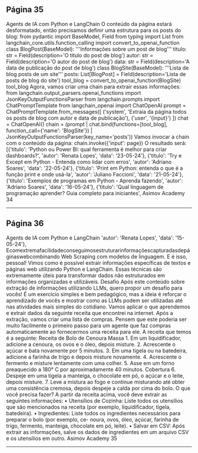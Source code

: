 ## Página 35

Agents de IA com Python e LangChain
O conteúdo da página estará desformatado, então precisamos definir uma estrutura para os posts do
blog:
from pydantic import BaseModel, Field
from typing import List
from langchain_core.utils.function_calling import convert_to_openai_function
class BlogPost(BaseModel):
'''Informações sobre um post de blog'''
titulo: str = Field(description='O título do post de blog')
autor: str = Field(description='O autor do post de blog')
data: str = Field(description='A data de publicação do post de blog')
class BlogSite(BaseModel):
'''Lista de blog posts de um site'''
posts: List[BlogPost] = Field(description='Lista de posts de blog do site')
tool_blog = convert_to_openai_function(BlogSite)
tool_blog
Agora, vamos criar uma chain para extrair essas informações:
from langchain.output_parsers.openai_functions import JsonKeyOutputFunctionsParser
from langchain.prompts import ChatPromptTemplate
from langchain_openai import ChatOpenAI
prompt = ChatPromptTemplate.from_messages([
('system', 'Extraia da página todos os posts de blog com autor e data de publicação'),
('user', '{input}')
])
chat = ChatOpenAI()
chain = (prompt
| chat.bind(functions=[tool_blog], function_call={'name': 'BlogSite'})
| JsonKeyOutputFunctionsParser(key_name='posts'))
Vamos invocar a chain com o conteúdo da página:
chain.invoke({'input': page})
O resultado será:
[{'titulo': 'Python ou Power BI: qual ferramenta é melhor para criar dashboards?',
'autor': 'Renata Lopes',
'data': '23-05-24'},
{'titulo': 'Try e Except em Python - Entenda como lidar com erros',
'autor': 'Adriano Soares',
'data': '22-05-24'},
{'titulo': 'Print em Python: entenda o que é a função print e onde usá-la',
'autor': 'Juliano Faccioni',
'data': '21-05-24'},
{'titulo': 'Exemplos de programas em Python - Aprenda fazendo',
'autor': 'Adriano Soares',
'data': '16-05-24'},
{'titulo': 'Qual linguagem de programação aprender? Guia completo para iniciantes',
Asimov Academy
34


---
## Página 36

Agents de IA com Python e LangChain
'autor': 'Renata Lopes',
'data': '15-05-24'},
Ecomextremafacilidadeconseguimosestruturarinformaçõescapturadasdepáginaswebcombinando
Web Scraping com modelos de linguagem.
E é isso, pessoal! Vimos como é possível extrair informações específicas de textos e páginas web
utilizando Python e LangChain. Essas técnicas são extremamente úteis para transformar dados não
estruturados em informações organizadas e utilizáveis.
Desafio
Após este conteúdo sobre extração de informações utilizando LLMs, quero propor um desafio para
vocês! É um exercício simples e bem pedagógico, mas a ideia é reforçar o aprendizado de vocês e
mostrar como as LLMs podem ser utilizadas até nas atividades mais simples do cotidiano.
Vamos aplicar o que aprendemos e extrair dados da seguinte receita que encontrei na internet. Após a
extração, vamos criar uma lista de compras. Pensem que este poderia ser muito facilmente o primeiro
passo para um agente que faz compras automaticamente ao fornecermos uma receita para ele. A
receita que temos é a seguinte:
Receita de Bolo de Cenoura
Massa 1. Em um liquidificador, adicione a cenoura, os ovos e o óleo, depois misture. 2. Acrescente o
açúcar e bata novamente por 5 minutos. 3. Em uma tigela ou na batedeira, adicione a farinha de trigo
e depois misture novamente. 4. Acrescente o fermento e misture lentamente com uma colher. 5. Asse
em um forno preaquecido a 180° C por aproximadamente 40 minutos. Cobertura 6. Despeje em uma
tigela a manteiga, o chocolate em pó, o açúcar e o leite, depois misture. 7. Leve a mistura ao fogo e
continue misturando até obter uma consistência cremosa, depois despeje a calda por cima do bolo.
O que você precisa fazer?
A partir da receita acima, você deve extrair as seguintes informações:
• Utensílios de Cozinha: Liste todos os utensílios que são mencionados na receita (por exemplo,
liquidificador, tigela, batedeira).
• Ingredientes: Liste todos os ingredientes necessários para preparar o bolo (por exemplo, ce-
noura, ovos, óleo, açúcar, farinha de trigo, fermento, manteiga, chocolate em pó, leite).
• Salvar em CSV: Após extrair as informações, salve os dados de ingredientes em um arquivo CSV
e os utensílios em outro.
Asimov Academy
35


---